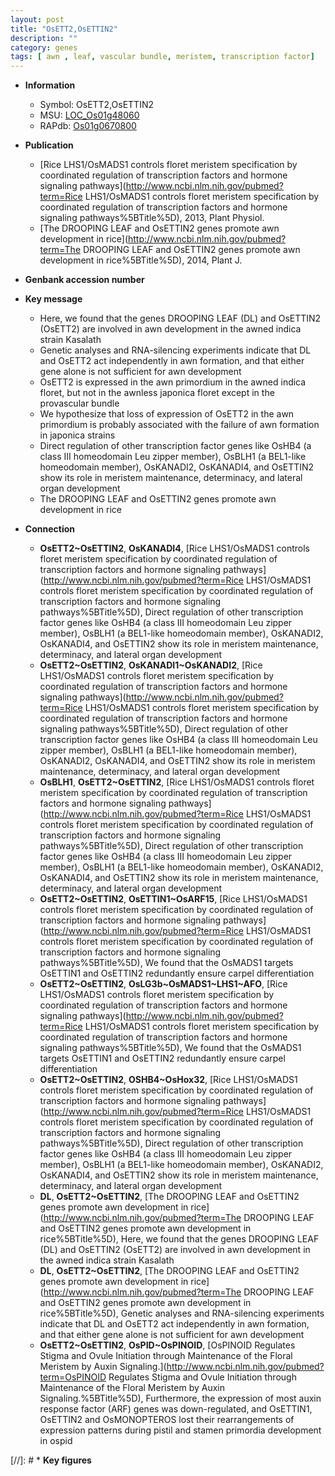 ```yaml
---
layout: post
title: "OsETT2,OsETTIN2"
description: ""
category: genes
tags: [ awn , leaf, vascular bundle, meristem, transcription factor]
---
```


* **Information**  
    + Symbol: OsETT2,OsETTIN2  
    + MSU: [LOC_Os01g48060](http://rice.plantbiology.msu.edu/cgi-bin/ORF_infopage.cgi?orf=LOC_Os01g48060)  
    + RAPdb: [Os01g0670800](http://rapdb.dna.affrc.go.jp/viewer/gbrowse_details/irgsp1?name=Os01g0670800)  

* **Publication**  
    + [Rice LHS1/OsMADS1 controls floret meristem specification by coordinated regulation of transcription factors and hormone signaling pathways](http://www.ncbi.nlm.nih.gov/pubmed?term=Rice LHS1/OsMADS1 controls floret meristem specification by coordinated regulation of transcription factors and hormone signaling pathways%5BTitle%5D), 2013, Plant Physiol.
    + [The DROOPING LEAF and OsETTIN2 genes promote awn development in rice](http://www.ncbi.nlm.nih.gov/pubmed?term=The DROOPING LEAF and OsETTIN2 genes promote awn development in rice%5BTitle%5D), 2014, Plant J.

* **Genbank accession number**  

* **Key message**  
    + Here, we found that the genes DROOPING LEAF (DL) and OsETTIN2 (OsETT2) are involved in awn development in the awned indica strain Kasalath
    + Genetic analyses and RNA-silencing experiments indicate that DL and OsETT2 act independently in awn formation, and that either gene alone is not sufficient for awn development
    + OsETT2 is expressed in the awn primordium in the awned indica floret, but not in the awnless japonica floret except in the provascular bundle
    + We hypothesize that loss of expression of OsETT2 in the awn primordium is probably associated with the failure of awn formation in japonica strains
    + Direct regulation of other transcription factor genes like OsHB4 (a class III homeodomain Leu zipper member), OsBLH1 (a BEL1-like homeodomain member), OsKANADI2, OsKANADI4, and OsETTIN2 show its role in meristem maintenance, determinacy, and lateral organ development
    + The DROOPING LEAF and OsETTIN2 genes promote awn development in rice

* **Connection**  
    + __OsETT2~OsETTIN2__, __OsKANADI4__, [Rice LHS1/OsMADS1 controls floret meristem specification by coordinated regulation of transcription factors and hormone signaling pathways](http://www.ncbi.nlm.nih.gov/pubmed?term=Rice LHS1/OsMADS1 controls floret meristem specification by coordinated regulation of transcription factors and hormone signaling pathways%5BTitle%5D), Direct regulation of other transcription factor genes like OsHB4 (a class III homeodomain Leu zipper member), OsBLH1 (a BEL1-like homeodomain member), OsKANADI2, OsKANADI4, and OsETTIN2 show its role in meristem maintenance, determinacy, and lateral organ development
    + __OsETT2~OsETTIN2__, __OsKANADI1~OsKANADI2__, [Rice LHS1/OsMADS1 controls floret meristem specification by coordinated regulation of transcription factors and hormone signaling pathways](http://www.ncbi.nlm.nih.gov/pubmed?term=Rice LHS1/OsMADS1 controls floret meristem specification by coordinated regulation of transcription factors and hormone signaling pathways%5BTitle%5D), Direct regulation of other transcription factor genes like OsHB4 (a class III homeodomain Leu zipper member), OsBLH1 (a BEL1-like homeodomain member), OsKANADI2, OsKANADI4, and OsETTIN2 show its role in meristem maintenance, determinacy, and lateral organ development
    + __OsBLH1__, __OsETT2~OsETTIN2__, [Rice LHS1/OsMADS1 controls floret meristem specification by coordinated regulation of transcription factors and hormone signaling pathways](http://www.ncbi.nlm.nih.gov/pubmed?term=Rice LHS1/OsMADS1 controls floret meristem specification by coordinated regulation of transcription factors and hormone signaling pathways%5BTitle%5D), Direct regulation of other transcription factor genes like OsHB4 (a class III homeodomain Leu zipper member), OsBLH1 (a BEL1-like homeodomain member), OsKANADI2, OsKANADI4, and OsETTIN2 show its role in meristem maintenance, determinacy, and lateral organ development
    + __OsETT2~OsETTIN2__, __OsETTIN1~OsARF15__, [Rice LHS1/OsMADS1 controls floret meristem specification by coordinated regulation of transcription factors and hormone signaling pathways](http://www.ncbi.nlm.nih.gov/pubmed?term=Rice LHS1/OsMADS1 controls floret meristem specification by coordinated regulation of transcription factors and hormone signaling pathways%5BTitle%5D), We found that the OsMADS1 targets OsETTIN1 and OsETTIN2 redundantly ensure carpel differentiation
    + __OsETT2~OsETTIN2__, __OsLG3b~OsMADS1~LHS1~AFO__, [Rice LHS1/OsMADS1 controls floret meristem specification by coordinated regulation of transcription factors and hormone signaling pathways](http://www.ncbi.nlm.nih.gov/pubmed?term=Rice LHS1/OsMADS1 controls floret meristem specification by coordinated regulation of transcription factors and hormone signaling pathways%5BTitle%5D), We found that the OsMADS1 targets OsETTIN1 and OsETTIN2 redundantly ensure carpel differentiation
    + __OsETT2~OsETTIN2__, __OSHB4~OsHox32__, [Rice LHS1/OsMADS1 controls floret meristem specification by coordinated regulation of transcription factors and hormone signaling pathways](http://www.ncbi.nlm.nih.gov/pubmed?term=Rice LHS1/OsMADS1 controls floret meristem specification by coordinated regulation of transcription factors and hormone signaling pathways%5BTitle%5D), Direct regulation of other transcription factor genes like OsHB4 (a class III homeodomain Leu zipper member), OsBLH1 (a BEL1-like homeodomain member), OsKANADI2, OsKANADI4, and OsETTIN2 show its role in meristem maintenance, determinacy, and lateral organ development
    + __DL__, __OsETT2~OsETTIN2__, [The DROOPING LEAF and OsETTIN2 genes promote awn development in rice](http://www.ncbi.nlm.nih.gov/pubmed?term=The DROOPING LEAF and OsETTIN2 genes promote awn development in rice%5BTitle%5D), Here, we found that the genes DROOPING LEAF (DL) and OsETTIN2 (OsETT2) are involved in awn development in the awned indica strain Kasalath
    + __DL__, __OsETT2~OsETTIN2__, [The DROOPING LEAF and OsETTIN2 genes promote awn development in rice](http://www.ncbi.nlm.nih.gov/pubmed?term=The DROOPING LEAF and OsETTIN2 genes promote awn development in rice%5BTitle%5D), Genetic analyses and RNA-silencing experiments indicate that DL and OsETT2 act independently in awn formation, and that either gene alone is not sufficient for awn development
    + __OsETT2~OsETTIN2__, __OsPID~OsPINOID__, [OsPINOID Regulates Stigma and Ovule Initiation through Maintenance of the Floral Meristem by Auxin Signaling.](http://www.ncbi.nlm.nih.gov/pubmed?term=OsPINOID Regulates Stigma and Ovule Initiation through Maintenance of the Floral Meristem by Auxin Signaling.%5BTitle%5D),  Furthermore, the expression of most auxin response factor (ARF) genes was down-regulated, and OsETTIN1, OsETTIN2 and OsMONOPTEROS lost their rearrangements of expression patterns during pistil and stamen primordia development in ospid

[//]: # * **Key figures**  


